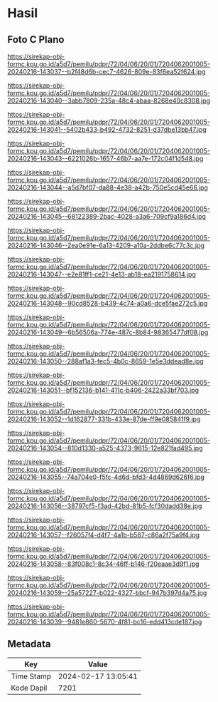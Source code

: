 # Hasil

## Foto C Plano

https://sirekap-obj-formc.kpu.go.id/a5d7/pemilu/pdpr/72/04/06/20/01/7204062001005-20240216-143037--b2f48d6b-cec7-4626-809e-83f6ea52f624.jpg

https://sirekap-obj-formc.kpu.go.id/a5d7/pemilu/pdpr/72/04/06/20/01/7204062001005-20240216-143040--3abb7809-235a-48c4-abaa-8268e40c8308.jpg

https://sirekap-obj-formc.kpu.go.id/a5d7/pemilu/pdpr/72/04/06/20/01/7204062001005-20240216-143041--5402b433-b492-4732-8251-d37dbe13bb47.jpg

https://sirekap-obj-formc.kpu.go.id/a5d7/pemilu/pdpr/72/04/06/20/01/7204062001005-20240216-143043--6221026b-1657-46b7-aa7e-172c04f1d548.jpg

https://sirekap-obj-formc.kpu.go.id/a5d7/pemilu/pdpr/72/04/06/20/01/7204062001005-20240216-143044--a5d7bf07-da88-4e38-a42b-750e5cd45e66.jpg

https://sirekap-obj-formc.kpu.go.id/a5d7/pemilu/pdpr/72/04/06/20/01/7204062001005-20240216-143045--68122389-2bac-4028-a3a6-709cf9a186d4.jpg

https://sirekap-obj-formc.kpu.go.id/a5d7/pemilu/pdpr/72/04/06/20/01/7204062001005-20240216-143046--2ea0e91e-6a13-4209-a10a-2ddbe6c77c3c.jpg

https://sirekap-obj-formc.kpu.go.id/a5d7/pemilu/pdpr/72/04/06/20/01/7204062001005-20240216-143047--e2e81ff1-ce21-4e13-ab18-ea2191758614.jpg

https://sirekap-obj-formc.kpu.go.id/a5d7/pemilu/pdpr/72/04/06/20/01/7204062001005-20240216-143048--90cd8528-b439-4c74-a0a6-dce5fae272c5.jpg

https://sirekap-obj-formc.kpu.go.id/a5d7/pemilu/pdpr/72/04/06/20/01/7204062001005-20240216-143049--6b56506a-774e-487c-8b84-98365477df08.jpg

https://sirekap-obj-formc.kpu.go.id/a5d7/pemilu/pdpr/72/04/06/20/01/7204062001005-20240216-143050--288af1a3-fec5-4b0c-8659-1e5e3ddead8e.jpg

https://sirekap-obj-formc.kpu.go.id/a5d7/pemilu/pdpr/72/04/06/20/01/7204062001005-20240216-143051--bf152136-b141-411c-b406-2422a33bf703.jpg

https://sirekap-obj-formc.kpu.go.id/a5d7/pemilu/pdpr/72/04/06/20/01/7204062001005-20240216-143052--1d162877-331b-433e-87de-ff9e085841f9.jpg

https://sirekap-obj-formc.kpu.go.id/a5d7/pemilu/pdpr/72/04/06/20/01/7204062001005-20240216-143054--810d1330-a525-4373-9615-12e821fad495.jpg

https://sirekap-obj-formc.kpu.go.id/a5d7/pemilu/pdpr/72/04/06/20/01/7204062001005-20240216-143055--74a704e0-f5fc-4d6d-bfd3-4d4869d626f6.jpg

https://sirekap-obj-formc.kpu.go.id/a5d7/pemilu/pdpr/72/04/06/20/01/7204062001005-20240216-143056--38797cf5-f3ad-42bd-81b5-fcf30dadd38e.jpg

https://sirekap-obj-formc.kpu.go.id/a5d7/pemilu/pdpr/72/04/06/20/01/7204062001005-20240216-143057--f26057f4-d4f7-4a1b-b587-c86a2f75a9f4.jpg

https://sirekap-obj-formc.kpu.go.id/a5d7/pemilu/pdpr/72/04/06/20/01/7204062001005-20240216-143058--83f008c1-8c34-46ff-b146-f20eaae3d9f1.jpg

https://sirekap-obj-formc.kpu.go.id/a5d7/pemilu/pdpr/72/04/06/20/01/7204062001005-20240216-143059--25a57227-b022-4327-bbcf-947b397d4a75.jpg

https://sirekap-obj-formc.kpu.go.id/a5d7/pemilu/pdpr/72/04/06/20/01/7204062001005-20240216-143039--9481e860-5670-4f81-bc16-edd413cde187.jpg


## Metadata

| Key        | Value               |
| ---------- | ------------------- |
| Time Stamp | 2024-02-17 13:05:41 |
| Kode Dapil | 7201                |



